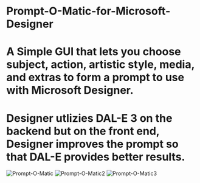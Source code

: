 # Prompt-O-Matic-for-Microsoft-Designer 
# A Simple GUI that lets you choose subject, action, artistic style, media, and extras to form a prompt to use with Microsoft Designer. 
# Designer utlizies DAL-E 3 on the backend but on the front end, Designer improves the prompt so that DAL-E provides better results.
![Prompt-O-Matic](https://github.com/matziq/Prompt-O-Matic-for-Microsoft-Designer/assets/31866685/4e68ba30-ce52-4c86-8619-e96b30eba0d1)
![Prompt-O-Matic2](https://github.com/matziq/Prompt-O-Matic-for-Microsoft-Designer/assets/31866685/994bb855-ce0c-4a75-9db4-7ff45758de48)
![Prompt-O-Matic3](https://github.com/matziq/Prompt-O-Matic-for-Microsoft-Designer/assets/31866685/6d7957ff-abb2-499d-9eb5-70af773d7f93)
